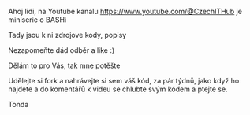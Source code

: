Ahoj lidi,
na Youtube kanalu https://www.youtube.com/@CzechITHub je miniserie o BASHi

Tady jsou k ni zdrojove kody, popisy

Nezapomeňte dád odběr a like :)

Dělám to pro Vás, tak mne potěšte 

Udělejte si fork a nahrávejte si sem váš kód, za pár týdnů, jako když ho najdete a do komentářů k videu se chlubte svým kódem a ptejte se.

Tonda
